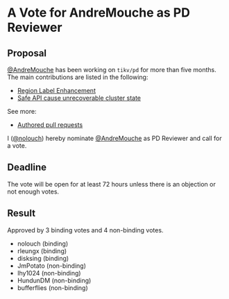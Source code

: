 # A Vote for AndreMouche as PD Reviewer

## Proposal

[@AndreMouche](https://github.com/AndreMouche) has been working on `tikv/pd` for more than five months. The main contributions are listed in the following:

- [Region Label Enhancement](https://github.com/tikv/pd/issues/4694)
- [Safe API cause unrecoverable cluster state](https://github.com/tikv/pd/issues/3076)

See more:
* [Authored pull requests](https://github.com/tikv/pd/pulls?q=is%3Apr+author%3AAndreMouche+is)

I ([@nolouch](https://github.com/nolouch)) hereby nominate [@AndreMouche](https://github.com/AndreMouche) as PD Reviewer and call for a vote.

## Deadline

The vote will be open for at least 72 hours unless there is an objection or not enough votes.

## Result

Approved by 3 binding votes and 4 non-binding votes.

* nolouch (binding)
* rleungx (binding)
* disksing (binding)
* JmPotato (non-binding)
* lhy1024 (non-binding)
* HundunDM (non-binding)
* bufferflies (non-binding)
